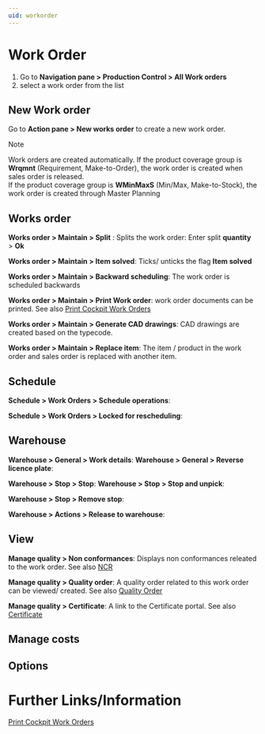 ```yaml
---
uid: workorder
---
```


# Work Order



1. Go to **Navigation pane > Production Control > All Work orders**
2. select a work order from the list

## New Work order

Go to **Action pane > New works order** to create a new work order. 

>[!NOTE]
>Work orders are created automatically. 
>If the product coverage group is **Wrqmnt** (Requirement, Make-to-Order), the work order is created when sales order is released.   
>If the product coverage group is **WMinMaxS** (Min/Max, Make-to-Stock), the work order is created through Master Planning


## Works order

**Works order > Maintain > Split** : Splits the work order: Enter split **quantity** > **Ok** 

**Works order > Maintain > Item solved**: Ticks/ unticks the flag **Item solved**  

**Works order > Maintain > Backward scheduling**: The work order is scheduled backwards

**Works order > Maintain > Print Work order**: work order documents can be printed. See also [Print Cockpit Work Orders](xref:workorder_print)

**Works order > Maintain > Generate CAD drawings**: CAD drawings are created based on the typecode.

**Works order > Maintain > Replace item**: The item / product in the work order and sales order is replaced with another item.  

## Schedule

**Schedule > Work Orders > Schedule operations**:

**Schedule > Work Orders > Locked for rescheduling**:


## Warehouse

**Warehouse > General > Work details**:
**Warehouse > General > Reverse licence plate**:

**Warehouse > Stop > Stop**:
**Warehouse > Stop > Stop and unpick**:

**Warehouse > Stop > Remove stop**:

**Warehouse > Actions > Release to warehouse**:

## View

**Manage quality > Non conformances**: Displays non conformances releated to the work order. See also [NCR](xref:NCR)

**Manage quality > Quality order**: A quality order related to this work order can be viewed/ created. See also [Quality Order](xref:Qualityorder)

**Manage quality > Certificate**: A link to the Certificate portal. See also [Certificate](xref:Certificate)

## Manage costs

## Options



# Further Links/Information

[Print Cockpit Work Orders](xref:workorderprint)